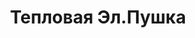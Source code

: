---
id: '39'
title: Тепловая Эл.Пушка
description: Залог 2000 рублей
price: '350'
order: 39
default_thumbnail_image: images/pushka_sm.jpg
default_original_image: images/pushka.jpg
category: content/category/07specteh.md
featured: true
layout: product
---